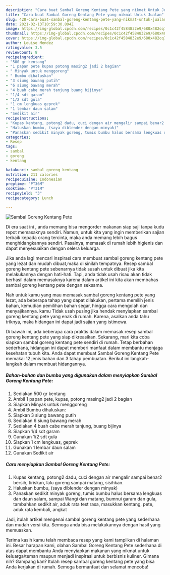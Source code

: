 ```yaml
---
description: "Cara buat Sambal Goreng Kentang Pete yang nikmat Untuk Jualan"
title: "Cara buat Sambal Goreng Kentang Pete yang nikmat Untuk Jualan"
slug: 428-cara-buat-sambal-goreng-kentang-pete-yang-nikmat-untuk-jualan
date: 2021-02-13T10:59:30.894Z
image: https://img-global.cpcdn.com/recipes/0c1c42f4584832e9/680x482cq70/sambal-goreng-kentang-pete-foto-resep-utama.jpg
thumbnail: https://img-global.cpcdn.com/recipes/0c1c42f4584832e9/680x482cq70/sambal-goreng-kentang-pete-foto-resep-utama.jpg
cover: https://img-global.cpcdn.com/recipes/0c1c42f4584832e9/680x482cq70/sambal-goreng-kentang-pete-foto-resep-utama.jpg
author: Louise Mendez
ratingvalue: 3.5
reviewcount: 8
recipeingredient:
- "500 gr kentang"
- "1 papan pete kupas potong masing2 jadi 2 bagian"
- " Minyak untuk menggoreng"
- " Bumbu dihaluskan"
- "3 siung bawang putih"
- "6 siung bawang merah"
- "4 buah cabe merah tanjung buang bijinya"
- "1/4 sdt garam"
- "1/2 sdt gula"
- "1 cm lengkuas geprek"
- "1 lembar daun salam"
- "Sedikit air"
recipeinstructions:
- "Kupas kentang, potong2 dadu, cuci dengan air mengalir sampai benar2 bersih, tiriskan, lalu goreng sampai matang, sisihkan."
- "Haluskan bumbu, (saya diblender dengan minyak)"
- "Panaskan sedikit minyak goreng, tumis bumbu halus bersama lengkuas dan daun salam, sampai Wangi dan matang, bumnui garam dan gula, tambahkan sedikit air, aduk rata test rasa, masukkan kentang, pete, aduk rata kembali, angkat"
categories:
- Resep
tags:
- sambal
- goreng
- kentang

katakunci: sambal goreng kentang 
nutrition: 211 calories
recipecuisine: Indonesian
preptime: "PT36M"
cooktime: "PT31M"
recipeyield: "3"
recipecategory: Lunch

---
```



![Sambal Goreng Kentang Pete](https://img-global.cpcdn.com/recipes/0c1c42f4584832e9/680x482cq70/sambal-goreng-kentang-pete-foto-resep-utama.jpg)

Di era  saat ini , anda memang bisa mengorder makanan siap saji tanpa kudu repot memasaknya sendiri. Namun, untuk kita yang ingin memberikan sajian terbaik kepada orang tercinta, maka anda memang lebih bagus menghidangkannya sendiri. Pasalnya, memasak di rumah lebih higienis dan dapat menyesuaikan dengan selera keluarga.

Jika anda lagi mencari inspirasi cara membuat sambal goreng kentang pete yang lezat dan mudah dibuat,maka di sinilah tempatnya. Resep sambal goreng kentang pete  sebenarnya tidak susah untuk dibuat jika kita melakukannya dengan hati-hati. Tapi, anda tidak usah risau akan tidak berhasil dalam memasaknya 
karena dalam artikel ini kita akan membahas sambal goreng kentang pete dengan seksama.  



Nah untuk kamu yang mau memasak sambal goreng kentang pete yang lezat, ada beberapa tahap yang dapat dilakukan, pertama memilih jenis bahan, kemudian pemilihan bahan segar, hingga cara mengolah dan menyajikannya. kamu Tidak usah pusing jika hendak menyiapkan sambal goreng kentang pete yang enak di rumah. Karena, asalkan anda  tahu triknya, maka hidangan ini dapat jadi sajian yang istimewa.

Di bawah ini, ada beberapa cara praktis  dalam memasak resep sambal goreng kentang pete yang siap dikreasikan. Sekarang, mari kita coba siapkan sambal goreng kentang pete sendiri di rumah. Tetap berbahan sederhana, hidangan ini dapat memberi manfaat dalam membantu menjaga kesehatan tubuh kita. Anda dapat membuat Sambal Goreng Kentang Pete memakai 12 jenis bahan dan 3 tahap pembuatan. Berikut ini langkah-langkah dalam membuat hidangannya.

<!--inarticleads1-->

##### Bahan-bahan dan bumbu yang digunakan dalam menyiapkan Sambal Goreng Kentang Pete:

1. Sediakan 500 gr kentang
1. Ambil 1 papan pete, kupas, potong masing2 jadi 2 bagian
1. Siapkan  Minyak untuk menggoreng
1. Ambil  Bumbu dihaluskan:
1. Siapkan 3 siung bawang putih
1. Sediakan 6 siung bawang merah
1. Sediakan 4 buah cabe merah tanjung, buang bijinya
1. Siapkan 1/4 sdt garam
1. Gunakan 1/2 sdt gula
1. Siapkan 1 cm lengkuas, geprek
1. Gunakan 1 lembar daun salam
1. Gunakan Sedikit air




<!--inarticleads2-->

##### Cara menyiapkan Sambal Goreng Kentang Pete:

1. Kupas kentang, potong2 dadu, cuci dengan air mengalir sampai benar2 bersih, tiriskan, lalu goreng sampai matang, sisihkan.
1. Haluskan bumbu, (saya diblender dengan minyak)
1. Panaskan sedikit minyak goreng, tumis bumbu halus bersama lengkuas dan daun salam, sampai Wangi dan matang, bumnui garam dan gula, tambahkan sedikit air, aduk rata test rasa, masukkan kentang, pete, aduk rata kembali, angkat




Jadi, itulah artikel mengenai  sambal goreng kentang pete  yang sederhana dan mudah versi kita. Semoga anda bisa melakukannya dengan hasil yang memuaskan. 

Terima kasih kamu telah membaca resep yang kami tampilkan di halaman ini. Besar harapan kami, olahan  Sambal Goreng Kentang Pete sederhana di atas dapat membantu Anda menyiapkan makanan yang nikmat untuk keluarga/teman maupun menjadi inspirasi untuk berbisnis kuliner. Gimana nih? Gampang kan? Itulah resep sambal goreng kentang pete yang bisa Anda kerjakan di rumah. Semoga bermanfaat dan selamat mencoba!

